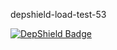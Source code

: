 depshield-load-test-53

[![DepShield Badge](https://cpeters2.dev.depshield.sonatype.org/badges/depshield-load-cpeters2d/depshield-load-test-53/depshield.svg)](https://sonatype.github.io/depshield-github-pages)
